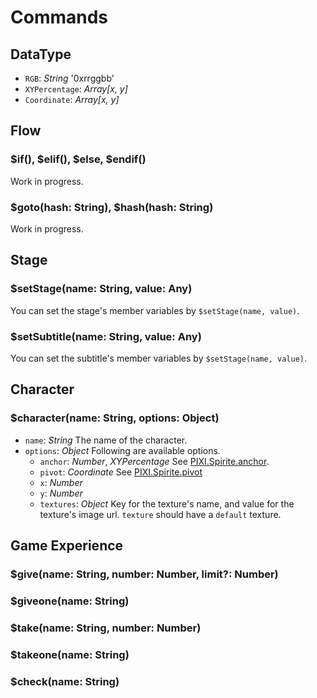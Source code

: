 # Commands

## DataType

- `RGB`: *String* '0xrrggbb'
- `XYPercentage`: *Array[x, y]*
- `Coordinate`: *Array[x, y]*

## Flow

### $if(), $elif(), $else, $endif()

Work in progress.

### $goto(hash: String), $hash(hash: String)

Work in progress.

## Stage

### $setStage(name: String, value: Any)

You can set the stage's member variables by `$setStage(name, value)`.

### $setSubtitle(name: String, value: Any)

You can set the subtitle's member variables by `$setStage(name, value)`.

## Character

### $character(name: String, options: Object)

- `name`: *String* The name of the character.
- `options`: *Object* Following are available options.
  - `anchor`: *Number*, *XYPercentage* See [PIXI.Spirite.anchor](http://pixijs.download/dev/docs/PIXI.Sprite.html#anchor).
  - `pivot`: *Coordinate* See [PIXI.Spirite.pivot](http://pixijs.download/dev/docs/PIXI.Sprite.html#pivot)
  - `x`: *Number*
  - `y`: *Number*
  - `textures`: *Object* Key for the texture's name, and value for the texture's image url. `texture` should have a `default` texture.
  
## Game Experience

### $give(name: String, number: Number, limit?: Number)

### $giveone(name: String)

### $take(name: String, number: Number)

### $takeone(name: String)

### $check(name: String)





